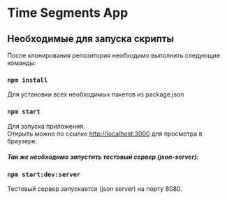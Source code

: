 # Time Segments App

## Необходимые для запуска скрипты

После клонирования репозитория необходимо выполнить следующие команды:

### `npm install`

Для установки всех необходимых пакетов из package.json

### `npm start`

Для запуска приложения.\
Открыть можно по ссылке [http://localhost:3000](http://localhost:3000) для просмотра в браузере.

##### Так же необходимо запустить тестовый сервер (json-server):
### `npm start:dev:server`

Тестовый сервер запускается (json server) на порту 8080.